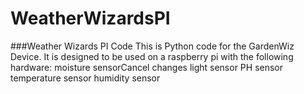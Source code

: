 # WeatherWizardsPI
###Weather Wizards PI Code
This is Python code for the GardenWiz Device. It is designed to be used on a raspberry pi with the following hardware:
moisture sensorCancel changes
light sensor
PH sensor
temperature sensor
humidity sensor

